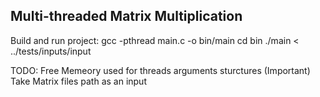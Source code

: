 Multi-threaded Matrix Multiplication
--------------------------

Build and run project:
    gcc -pthread main.c -o bin/main
    cd bin
    ./main < ../tests/inputs/input

TODO:
    Free Memeory used for threads arguments sturctures (Important)
    Take Matrix files path as an input